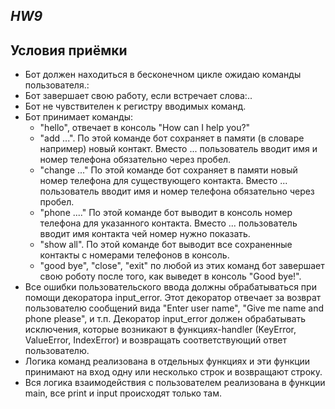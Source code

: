 ***HW9***
---
## **Условия приёмки**

* Бот должен находиться в бесконечном цикле ожидаю команды пользователя.:
* Бот завершает свою работу, если встречает слова:..
* Бот не чувствителен к регистру вводимых команд.
* Бот принимает команды:
  * "hello", отвечает в консоль "How can I help you?"
  * "add ...". По этой команде бот сохраняет в памяти 
     (в словаре например) новый контакт. Вместо ... пользователь 
     вводит имя и номер телефона обязательно через пробел.
  * "change ..." По этой команде бот сохраняет в памяти 
    новый номер телефона для существующего контакта. 
    Вместо ... пользователь вводит имя и номер телефона обязательно через пробел.
  * "phone ...." По этой команде бот выводит в консоль номер телефона 
    для указанного контакта. Вместо ... пользователь вводит имя контакта 
    чей номер нужно показать.
  * "show all". По этой команде бот выводит все сохраненные 
     контакты с номерами телефонов в консоль.
  * "good bye", "close", "exit" по любой из этих команд бот завершает свою роботу 
    после того, как выведет в консоль "Good bye!".
* Все ошибки пользовательского ввода должны обрабатываться при помощи декоратора input_error. Этот декоратор отвечает 
  за возврат пользователю сообщений вида "Enter user name", "Give me name and phone please", и т.п. 
  Декоратор input_error должен обрабатывать исключения, которые возникают в функциях-handler 
  (KeyError, ValueError, IndexError) и возвращать соответствующий ответ пользователю.
* Логика команд реализована в отдельных функциях и эти функции принимают на вход одну или несколько строк 
  и возвращают строку.
* Вся логика взаимодействия с пользователем реализована в функции main, все print и input происходят только там.

